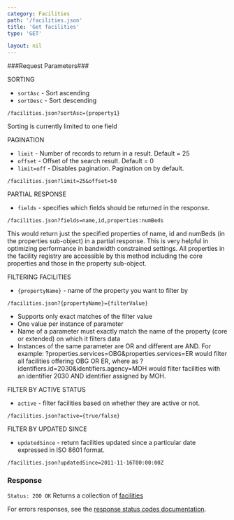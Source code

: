 ```yaml
---
category: Facilities
path: '/facilities.json'
title: 'Get facilities'
type: 'GET'

layout: nil
---
```

###Request Parameters###

SORTING

* `sortAsc` - Sort ascending
* `sortDesc` - Sort descending

`/facilities.json?sortAsc={property1}`

Sorting is currently limited to one field

PAGINATION

* `limit` - Number of records to return in a result. Default = 25
* `offset` - Offset of the search result. Default = 0
* `limit=off` - Disables pagination. Pagination on by default.

`/facilities.json?limit=25&offset=50`

PARTIAL RESPONSE

* `fields` - specifies which fields should be returned in the response.

`/facilities.json?fields=name,id,properties:numBeds`

This would return just the specified properties of name, id and numBeds (in the properties sub-object) in a partial response. This is very helpful in optimizing performance in bandwidth constrained settings. All properties in the facility registry are accessible by this method including the core properties and those in the property sub-object.

FILTERING FACILITIES

* `{propertyName}` - name of the property you want to filter by

`/facilities.json?{propertyName}={filterValue}`

* Supports only exact matches of the filter value
* One value per instance of parameter
* Name of a parameter must exactly match the name of the property (core or extended) on which it filters data
* Instances of the same parameter are OR and different are AND.
For example: ?properties.services=OBG&properties.services=ER would filter all facilities offering OBG OR ER, where as ?identifiers.id=2030&identifiers.agency=MOH would filter facilities with an identifier 2030 AND identifier assigned by MOH.

FILTER BY ACTIVE STATUS

* `active` - filter facilities based on whether they are active or not.

`/facilities.json?active={true/false}`

FILTER BY UPDATED SINCE

* `updatedSince` - return facilities updated since a particular date expressed in ISO 8601 format.

`/facilities.json?updatedSince=2011-11-16T00:00:00Z`

### Response

```Status: 200 OK```
Returns a collection of [facilities](#facility-resource)

For errors responses, see the [response status codes documentation](#http-response-codes).

